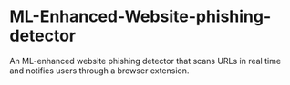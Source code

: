 # ML-Enhanced-Website-phishing-detector
An ML-enhanced website phishing detector that scans URLs in real time and notifies users through a browser extension.
